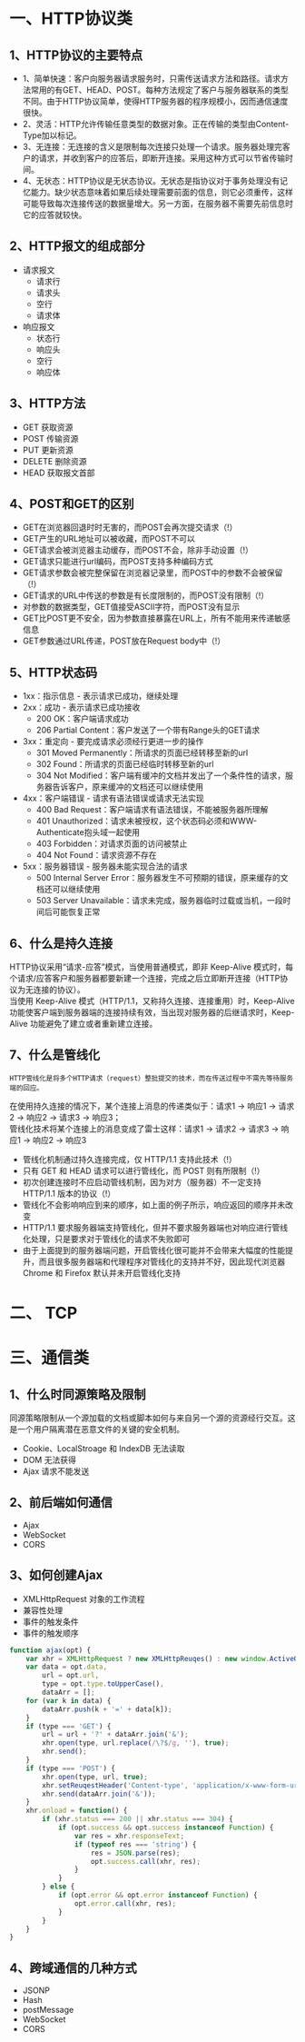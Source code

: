 # 一、HTTP协议类
## 1、HTTP协议的主要特点
- 1、简单快速：客户向服务器请求服务时，只需传送请求方法和路径。请求方法常用的有GET、HEAD、POST。每种方法规定了客户与服务器联系的类型不同。由于HTTP协议简单，使得HTTP服务器的程序规模小，因而通信速度很快。
- 2、灵活：HTTP允许传输任意类型的数据对象。正在传输的类型由Content-Type加以标记。
- 3、无连接：无连接的含义是限制每次连接只处理一个请求。服务器处理完客户的请求，并收到客户的应答后，即断开连接。采用这种方式可以节省传输时间。
- 4、无状态：HTTP协议是无状态协议。无状态是指协议对于事务处理没有记忆能力。缺少状态意味着如果后续处理需要前面的信息，则它必须重传，这样可能导致每次连接传送的数据量增大。另一方面，在服务器不需要先前信息时它的应答就较快。

## 2、HTTP报文的组成部分
- 请求报文
  - 请求行
  - 请求头
  - 空行
  - 请求体
- 响应报文
  - 状态行
  - 响应头
  - 空行
  - 响应体

## 3、HTTP方法
- GET 获取资源
- POST 传输资源
- PUT 更新资源
- DELETE 删除资源
- HEAD 获取报文首部

## 4、POST和GET的区别
- GET在浏览器回退时时无害的，而POST会再次提交请求（!）
- GET产生的URL地址可以被收藏，而POST不可以
- GET请求会被浏览器主动缓存，而POST不会，除非手动设置（!）
- GET请求只能进行url编码，而POST支持多种编码方式
- GET请求参数会被完整保留在浏览器记录里，而POST中的参数不会被保留（!）
- GET请求的URL中传送的参数是有长度限制的，而POST没有限制（!）
- 对参数的数据类型，GET值接受ASCII字符，而POST没有显示
- GET比POST更不安全，因为参数直接暴露在URL上，所有不能用来传递敏感信息
- GET参数通过URL传递，POST放在Request body中（!）

## 5、HTTP状态码
- 1xx：指示信息 - 表示请求已成功，继续处理
- 2xx：成功 - 表示请求已成功接收
  - 200 OK：客户端请求成功
  - 206 Partial Content：客户发送了一个带有Range头的GET请求
- 3xx：重定向 - 要完成请求必须经行更进一步的操作
  - 301 Moved Permanently：所请求的页面已经转移至新的url
  - 302 Found：所请求的页面已经临时转移至新的url
  - 304 Not Modified：客户端有缓冲的文档并发出了一个条件性的请求，服务器告诉客户，原来缓冲的文档还可以继续使用
- 4xx：客户端错误 - 请求有语法错误或请求无法实现
  - 400 Bad Request：客户端请求有语法错误，不能被服务器所理解
  - 401 Unauthorized：请求未被授权，这个状态码必须和WWW-Authenticate抱头域一起使用
  - 403 Forbidden：对请求页面的访问被禁止
  - 404 Not Found：请求资源不存在
- 5xx：服务器错误 - 服务器未能实现合法的请求
  - 500 Internal Server Error：服务器发生不可预期的错误，原来缓存的文档还可以继续使用
  - 503 Server Unavailable：请求未完成，服务器临时过载或当机，一段时间后可能恢复正常

## 6、什么是持久连接
HTTP协议采用“请求-应答”模式，当使用普通模式，即非 Keep-Alive 模式时，每个请求/应答客户和服务器都要新建一个连接，完成之后立即断开连接（HTTP协议为无连接的协议）。  
当使用 Keep-Alive 模式（HTTP/1.1，又称持久连接、连接重用）时，Keep-Alive 功能使客户端到服务器端的连接持续有效，当出现对服务器的后继请求时，Keep-Alive 功能避免了建立或者重新建立连接。

## 7、什么是管线化
    HTTP管线化是将多个HTTP请求（request）整批提交的技术，而在传送过程中不需先等待服务端的回应。
在使用持久连接的情况下，某个连接上消息的传递类似于：请求1 -> 响应1 -> 请求2 -> 响应2 -> 请求3 -> 响应3；  
管线化技术将某个连接上的消息变成了雷士这样：请求1 -> 请求2 -> 请求3 -> 响应1 -> 响应2 -> 响应3  
- 管线化机制通过持久连接完成，仅 HTTP/1.1 支持此技术（!）
- 只有 GET 和 HEAD 请求可以进行管线化，而 POST 则有所限制（!）
- 初次创建连接时不应启动管线机制，因为对方（服务器）不一定支持 HTTP/1.1 版本的协议（!）
- 管线化不会影响响应到来的顺序，如上面的例子所示，响应返回的顺序并未改变
- HTTP/1.1 要求服务器端支持管线化，但并不要求服务器端也对响应进行管线化处理，只是要求对于管线化的请求不失败即可
- 由于上面提到的服务器端问题，开启管线化很可能并不会带来大幅度的性能提升，而且很多服务器端和代理程序对管线化的支持并不好，因此现代浏览器Chrome 和 Firefox 默认并未开启管线化支持

# 二、 TCP

# 三、通信类
## 1、什么时同源策略及限制
同源策略限制从一个源加载的文档或脚本如何与来自另一个源的资源经行交互。这是一个用户隔离潜在恶意文件的关键的安全机制。
- Cookie、LocalStroage 和 IndexDB 无法读取
- DOM 无法获得
- Ajax 请求不能发送

## 2、前后端如何通信
- Ajax
- WebSocket
- CORS

## 3、如何创建Ajax
- XMLHttpRequest 对象的工作流程
- 兼容性处理
- 事件的触发条件
- 事件的触发顺序

```js
function ajax(opt) {
    var xhr = XMLHttpRequest ? new XMLHttpReuqes() : new window.ActiveObject('Microsoft.XMLHTTP');
    var data = opt.data,
        url = opt.url,
        type = opt.type.toUpperCase(),
        dataArr = [];
    for (var k in data) {
        dataArr.push(k + '=' + data[k]);
    }
    if (type === 'GET') {
        url = url + '?' + dataArr.join('&');
        xhr.open(type, url.replace(/\?$/g, ''), true);
        xhr.send();
    }
    if (type === 'POST') {
        xhr.open(type, url, true);
        xhr.setReuqestHeader('Content-type', 'application/x-www-form-urlencoded');
        xhr.send(dataArr.join('&'));
    }
    xhr.onload = function() {
        if (xhr.status === 200 || xhr.status === 304) {
            if (opt.success && opt.success instanceof Function) {
                var res = xhr.responseText;
                if (typeof res === 'string') {
                    res = JSON.parse(res);
                    opt.success.call(xhr, res);
                }
            }
        } else {
            if (opt.error && opt.error instanceof Function) {
                opt.error.call(xhr, res);
            }
        }
    }
}

```

## 4、跨域通信的几种方式
- JSONP
- Hash
- postMessage
- WebSocket
- CORS